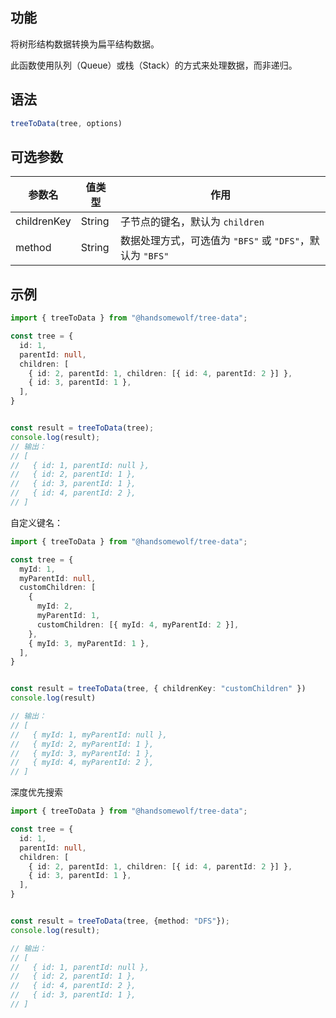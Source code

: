 ## 功能

将树形结构数据转换为扁平结构数据。

此函数使用队列（Queue）或栈（Stack）的方式来处理数据，而非递归。


## 语法 

```TypeScript
treeToData(tree, options)
```

## 可选参数

| 参数名      | 值类型 | 作用                         |
| ----------- | ------ | ---------------------------- |
| childrenKey | String | 子节点的键名，默认为 `children` |
| method | String | 数据处理方式，可选值为 `"BFS"` 或 `"DFS"`，默认为 `"BFS"` |

## 示例

```TypeScript
import { treeToData } from "@handsomewolf/tree-data";

const tree = {
  id: 1,
  parentId: null,
  children: [
    { id: 2, parentId: 1, children: [{ id: 4, parentId: 2 }] },
    { id: 3, parentId: 1 },
  ],
}


const result = treeToData(tree);
console.log(result);
// 输出：
// [
//   { id: 1, parentId: null },
//   { id: 2, parentId: 1 },
//   { id: 3, parentId: 1 },
//   { id: 4, parentId: 2 },
// ]
```

自定义键名：

```TypeScript
import { treeToData } from "@handsomewolf/tree-data";

const tree = {
  myId: 1,
  myParentId: null,
  customChildren: [
    {
      myId: 2,
      myParentId: 1,
      customChildren: [{ myId: 4, myParentId: 2 }],
    },
    { myId: 3, myParentId: 1 },
  ],
}


const result = treeToData(tree, { childrenKey: "customChildren" })
console.log(result)

// 输出：
// [
//   { myId: 1, myParentId: null },
//   { myId: 2, myParentId: 1 },
//   { myId: 3, myParentId: 1 },
//   { myId: 4, myParentId: 2 },
// ]
```

深度优先搜索

```TypeScript
import { treeToData } from "@handsomewolf/tree-data";

const tree = {
  id: 1,
  parentId: null,
  children: [
    { id: 2, parentId: 1, children: [{ id: 4, parentId: 2 }] },
    { id: 3, parentId: 1 },
  ],
}


const result = treeToData(tree, {method: "DFS"});
console.log(result);

// 输出：
// [
//   { id: 1, parentId: null },
//   { id: 2, parentId: 1 },
//   { id: 4, parentId: 2 },
//   { id: 3, parentId: 1 },
// ]
```